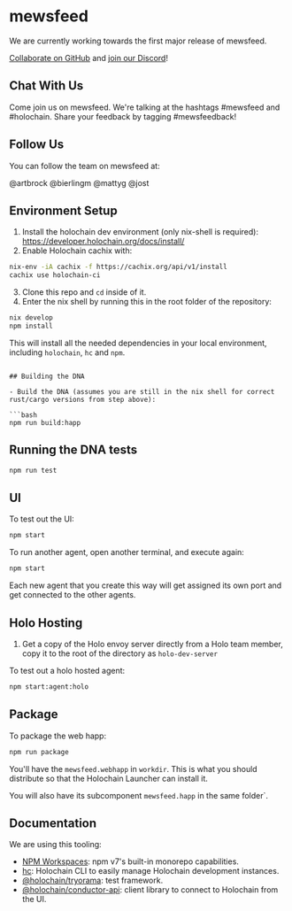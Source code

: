 
# mewsfeed

We are currently working towards the first major release of mewsfeed.

[Collaborate on GitHub](https://github.com/orgs/GeekGene/projects/1) and [join our Discord](https://discord.gg/D3BykUZumM)!

## Chat With Us

Come join us on mewsfeed. We're talking at the hashtags #mewsfeed and #holochain. Share your feedback by tagging #mewsfeedback!

## Follow Us

You can follow the team on mewsfeed at:

@artbrock
@bierlingm
@mattyg
@jost

## Environment Setup

1. Install the holochain dev environment (only nix-shell is required): https://developer.holochain.org/docs/install/
2. Enable Holochain cachix with:

```bash
nix-env -iA cachix -f https://cachix.org/api/v1/install
cachix use holochain-ci
```

3. Clone this repo and `cd` inside of it.
4. Enter the nix shell by running this in the root folder of the repository:

```bash
nix develop
npm install
```

This will install all the needed dependencies in your local environment, including `holochain`, `hc` and `npm`.
```

## Building the DNA

- Build the DNA (assumes you are still in the nix shell for correct rust/cargo versions from step above):

```bash
npm run build:happ
```

## Running the DNA tests

```bash
npm run test
```

## UI

To test out the UI:

```bash
npm start
```

To run another agent, open another terminal, and execute again:

```bash
npm start
```

Each new agent that you create this way will get assigned its own port and get connected to the other agents.

## Holo Hosting

1. Get a copy of the Holo envoy server directly from a Holo team member, copy it to the root of the directory as `holo-dev-server`

To test out a holo hosted agent:

```bash
npm start:agent:holo
```

## Package

To package the web happ:

```bash
npm run package
```

You'll have the `mewsfeed.webhapp` in `workdir`. This is what you should distribute so that the Holochain Launcher can install it.

You will also have its subcomponent `mewsfeed.happ` in the same folder`.

## Documentation

We are using this tooling:

- [NPM Workspaces](https://docs.npmjs.com/cli/v7/using-npm/workspaces/): npm v7's built-in monorepo capabilities.
- [hc](https://github.com/holochain/holochain/tree/develop/crates/hc): Holochain CLI to easily manage Holochain development instances.
- [@holochain/tryorama](https://www.npmjs.com/package/@holochain/tryorama): test framework.
- [@holochain/conductor-api](https://www.npmjs.com/package/@holochain/conductor-api): client library to connect to Holochain from the UI.
